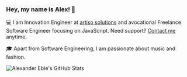 ### Hey, my name is Alex! :wave:

:computer: I am Innovation Engineer at [artiso solutions](https://www.artiso.com) and avocational Freelance Software Engineer focusing on JavaScript. Need support? [Contact me](https://alex-eble.de/en/contact) anytime.

:mortar_board: Apart from Software Engineering, I am passionate about music and fashion.

![Alexander Eble's GitHub Stats](https://github-readme-stats.vercel.app/api?username=alexanderdavide&theme=react&count_private=true&show_icons=true)
